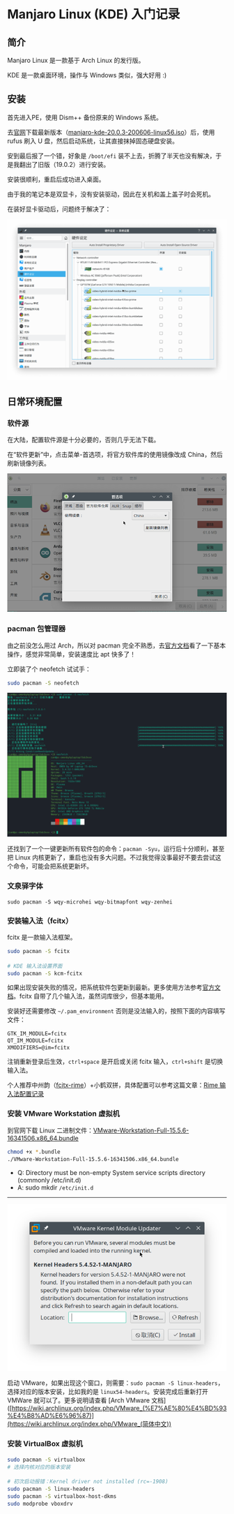  

# Manjaro Linux (KDE) 入门记录

## 简介

Manjaro Linux 是一款基于 Arch Linux 的发行版。

KDE 是一款桌面环境，操作与 Windows 类似，强大好用 :)

## 安装

首先进入PE，使用 Dism++ 备份原来的 Windows 系统。

去[官网](https://manjaro.org/download/)下载最新版本（[manjaro-kde-20.0.3-200606-linux56.iso](https://osdn.net/projects/manjaro/storage/kde/20.0.3/manjaro-kde-20.0.3-200606-linux56.iso)）后，使用 rufus 刷入 U 盘，然后启动系统，让其直接抹掉固态硬盘安装。

安到最后报了一个错，好象是 `/boot/efi` 装不上去，折腾了半天也没有解决，于是我翻出了旧版（19.0.2）进行安装。

安装很顺利，重启后成功进入桌面。

由于我的笔记本是双显卡，没有安装驱动，因此在关机和盖上盖子时会死机。

在装好显卡驱动后，问题终于解决了：

![image-20200808230848029](./manjaro-kde-getting-started.assets/image-20200808230848029.png)

## 日常环境配置

### 软件源

在大陆，配置软件源是十分必要的，否则几乎无法下载。

在“软件更新”中，点击菜单-首选项，将官方软件库的使用镜像改成 China，然后刷新镜像列表。

![image-20200808232535479](./manjaro-kde-getting-started.assets/image-20200808232535479.png)

### pacman 包管理器

由之前没怎么用过 Arch，所以对 pacman 完全不熟悉，去[官方文档](https://wiki.archlinux.org/index.php/pacman#Removing_packages)看了一下基本操作，感觉非常简单，安装速度比 apt 快多了！

立即装了个 neofetch 试试手：

```sh
sudo pacman -S neofetch
```

![image-20200808231736582](./manjaro-kde-getting-started.assets/image-20200808231736582.png)

还找到了一个一键更新所有软件包的命令：`pacman -Syu`，运行后十分顺利，甚至把 Linux 内核更新了，重启也没有多大问题。不过我觉得没事最好不要去尝试这个命令，可能会把系统更新坏。

### 文泉驿字体

```
sudo pacman -S wqy-microhei wqy-bitmapfont wqy-zenhei
```

### 安装输入法（fcitx）

fcitx 是一款输入法框架。

```sh
sudo pacman -S fcitx

# KDE 输入法设置界面
sudo pacman -S kcm-fcitx
```

如果出现安装失败的情况，把系统软件包更新到最新。更多使用方法参考[官方文档](https://wiki.archlinux.org/index.php/Fcitx)。fcitx 自带了几个输入法，虽然词库很少，但基本能用。

安装好还需要修改 `~/.pam_environment` 否则是没法输入的，按照下面的内容填写文件：

```
GTK_IM_MODULE=fcitx
QT_IM_MODULE=fcitx
XMODIFIERS=@im=fcitx
```

注销重新登录后生效，`ctrl+space` 是开启或关闭 fcitx 输入，`ctrl+shift` 是切换输入法。

个人推荐中州韵（[fcitx-rime](https://www.archlinux.org/packages/?name=fcitx-rime)）+小鹤双拼，具体配置可以参考这篇文章：[Rime 输入法配置记录](https://10101.io/2019/01/30/rime-configuration)

### 安装 VMware Workstation 虚拟机

到官网下载 Linux 二进制文件：[VMware-Workstation-Full-15.5.6-16341506.x86_64.bundle](https://download3.vmware.com/software/wkst/file/VMware-Workstation-Full-15.5.6-16341506.x86_64.bundle)

```sh
chmod +x *.bundle
./VMware-Workstation-Full-15.5.6-16341506.x86_64.bundle
```

- Q: Directory must be non-empty System service scripts directory (commonly /etc/init.d)
- A: sudo mkdir `/etc/init.d`

---

![image-20200809125337578](./manjaro-kde-getting-started.assets/image-20200809125337578.png)

启动 VMware，如果出现这个窗口，则需要：`sudo pacman -S linux-headers`，选择对应的版本安装，比如我的是 `linux54-headers`。安装完成后重新打开 VMWare 就可以了。更多说明请查看 [Arch VMware 文档]([https://wiki.archlinux.org/index.php/VMware_(%E7%AE%80%E4%BD%93%E4%B8%AD%E6%96%87)](https://wiki.archlinux.org/index.php/VMware_(简体中文))

### 安装 VirtualBox 虚拟机

```sh
sudo pacman -S virtualbox
# 选择内核对应的版本安装

# 初次启动报错：Kernel driver not installed (rc=-1908)
sudo pacman -S linux-headers
sudo pacman -S virtualbox-host-dkms
sudo modprobe vboxdrv
```

